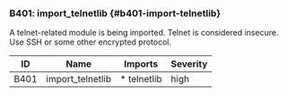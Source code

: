 ### B401: import_telnetlib {#b401-import-telnetlib}

A telnet-related module is being imported. Telnet is considered insecure. Use
SSH or some other encrypted protocol.

|  ID  |       Name       |   Imports   | Severity |
|------|------------------|-------------|----------|
| B401 | import_telnetlib | * telnetlib | high     |

